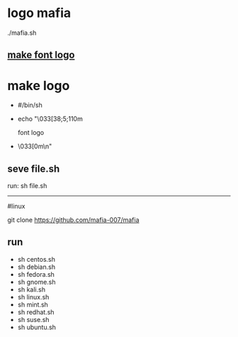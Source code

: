 # logo mafia

./mafia.sh

 [make font logo](http://patorjk.com/software/taag/#p=display&f=Graffiti&t=Type%20Something%20) 
----------
# make logo
 
 
- #/bin/sh
- echo "\033[38;5;110m

     font logo
     
- \033[0m\n"

 seve file.sh
 ---
 run: sh file.sh

----------------------------------

#linux

git clone https://github.com/mafia-007/mafia

run
-----------
- sh centos.sh	
- sh debian.sh	
- sh fedora.sh	
- sh gnome.sh	
- sh kali.sh	
- sh linux.sh	
- sh mint.sh	
- sh redhat.sh	
- sh suse.sh	
- sh ubuntu.sh

